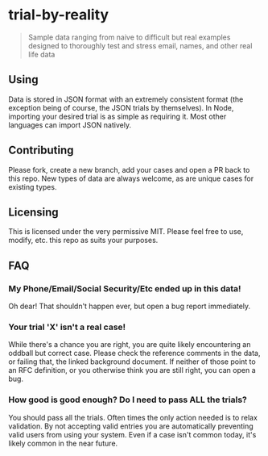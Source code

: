 # trial-by-reality
> Sample data ranging from naive to difficult but real examples designed to thoroughly test and stress email, names, and other real life data

## Using

Data is stored in JSON format with an extremely consistent format (the exception being of course, the JSON trials by themselves). In Node, importing your desired trial is as simple as requiring it. Most other languages can import JSON natively.

## Contributing

Please fork, create a new branch, add your cases and open a PR back to this repo. New types of data are always welcome, as are unique cases for existing types.

## Licensing

This is licensed under the very permissive MIT. Please feel free to use, modify, etc. this repo as suits your purposes.

## FAQ

### My Phone/Email/Social Security/Etc ended up in this data!

Oh dear! That shouldn't happen ever, but open a bug report immediately.

### Your trial 'X' isn't a real case!

While there's a chance you are right, you are quite likely encountering an oddball but correct case. Please check the reference comments in the data, or failing that, the linked background document. If neither of those point to an RFC definition, or you otherwise think you are still right, you can open a bug.

### How good is good enough? Do I need to pass ALL the trials?

You should pass all the trials. Often times the only action needed is to relax validation. By not accepting valid entries you are automatically preventing valid users from using your system. Even if a case isn't common today, it's likely common in the near future.
